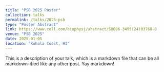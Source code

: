 ```yaml
---
title: "PSB 2025 Poster"
collection: talks
permalink: /talks/2025-psb
type: "Poster Abstract"
link: https://www.cell.com/biophysj/abstract/S0006-3495(24)03768-8
venue: "PSB 2025"
date: 2025-01-05
location: "Kohala Coast, HI"
---
```


This is a description of your talk, which is a markdown file that can be all markdown-ified like any other post. Yay markdown!
